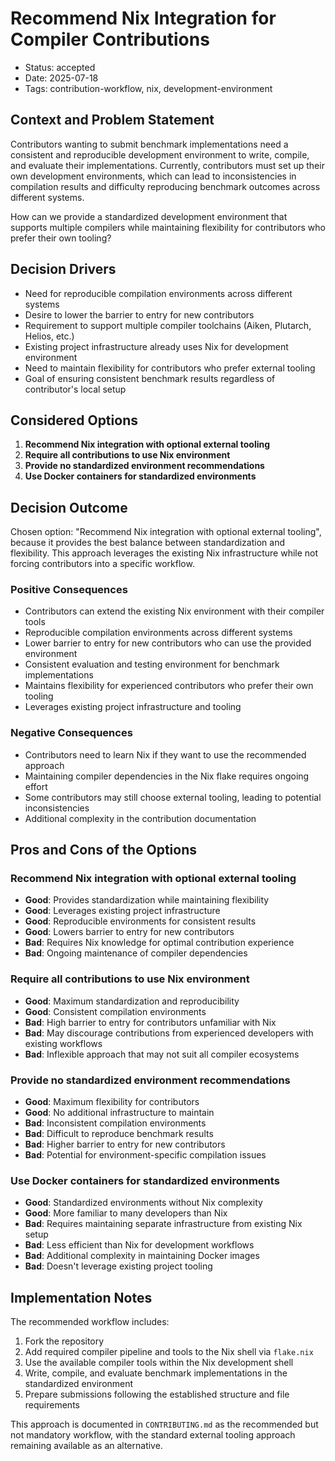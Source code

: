 # Recommend Nix Integration for Compiler Contributions

- Status: accepted
- Date: 2025-07-18
- Tags: contribution-workflow, nix, development-environment

## Context and Problem Statement

Contributors wanting to submit benchmark implementations need a consistent and reproducible development environment to write, compile, and evaluate their implementations. Currently, contributors must set up their own development environments, which can lead to inconsistencies in compilation results and difficulty reproducing benchmark outcomes across different systems.

How can we provide a standardized development environment that supports multiple compilers while maintaining flexibility for contributors who prefer their own tooling?

## Decision Drivers

- Need for reproducible compilation environments across different systems
- Desire to lower the barrier to entry for new contributors
- Requirement to support multiple compiler toolchains (Aiken, Plutarch, Helios, etc.)
- Existing project infrastructure already uses Nix for development environment
- Need to maintain flexibility for contributors who prefer external tooling
- Goal of ensuring consistent benchmark results regardless of contributor's local setup

## Considered Options

1. **Recommend Nix integration with optional external tooling**
2. **Require all contributions to use Nix environment**
3. **Provide no standardized environment recommendations**
4. **Use Docker containers for standardized environments**

## Decision Outcome

Chosen option: "Recommend Nix integration with optional external tooling", because it provides the best balance between standardization and flexibility. This approach leverages the existing Nix infrastructure while not forcing contributors into a specific workflow.

### Positive Consequences

- Contributors can extend the existing Nix environment with their compiler tools
- Reproducible compilation environments across different systems
- Lower barrier to entry for new contributors who can use the provided environment
- Consistent evaluation and testing environment for benchmark implementations
- Maintains flexibility for experienced contributors who prefer their own tooling
- Leverages existing project infrastructure and tooling

### Negative Consequences

- Contributors need to learn Nix if they want to use the recommended approach
- Maintaining compiler dependencies in the Nix flake requires ongoing effort
- Some contributors may still choose external tooling, leading to potential inconsistencies
- Additional complexity in the contribution documentation

## Pros and Cons of the Options

### Recommend Nix integration with optional external tooling

- **Good**: Provides standardization while maintaining flexibility
- **Good**: Leverages existing project infrastructure
- **Good**: Reproducible environments for consistent results
- **Good**: Lowers barrier to entry for new contributors
- **Bad**: Requires Nix knowledge for optimal contribution experience
- **Bad**: Ongoing maintenance of compiler dependencies

### Require all contributions to use Nix environment

- **Good**: Maximum standardization and reproducibility
- **Good**: Consistent compilation environments
- **Bad**: High barrier to entry for contributors unfamiliar with Nix
- **Bad**: May discourage contributions from experienced developers with existing workflows
- **Bad**: Inflexible approach that may not suit all compiler ecosystems

### Provide no standardized environment recommendations

- **Good**: Maximum flexibility for contributors
- **Good**: No additional infrastructure to maintain
- **Bad**: Inconsistent compilation environments
- **Bad**: Difficult to reproduce benchmark results
- **Bad**: Higher barrier to entry for new contributors
- **Bad**: Potential for environment-specific compilation issues

### Use Docker containers for standardized environments

- **Good**: Standardized environments without Nix complexity
- **Good**: More familiar to many developers than Nix
- **Bad**: Requires maintaining separate infrastructure from existing Nix setup
- **Bad**: Less efficient than Nix for development workflows
- **Bad**: Additional complexity in maintaining Docker images
- **Bad**: Doesn't leverage existing project tooling

## Implementation Notes

The recommended workflow includes:

1. Fork the repository
2. Add required compiler pipeline and tools to the Nix shell via `flake.nix`
3. Use the available compiler tools within the Nix development shell
4. Write, compile, and evaluate benchmark implementations in the standardized environment
5. Prepare submissions following the established structure and file requirements

This approach is documented in `CONTRIBUTING.md` as the recommended but not mandatory workflow, with the standard external tooling approach remaining available as an alternative.
